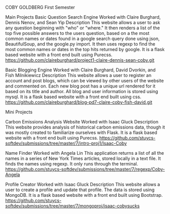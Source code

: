 COBY GOLDBERG
First Semester

Main Projects
Basic Question Search Engine
Worked with Claire Burghard, Dennis Nenov, and Sean Yip
Description
This website allows a user to ask any question beginning with "who" or "where." It then renders a list of the top five possible answers to the users question, based on a the most common names or dates found in a google search query done using json, BeautifulSoup, and the google.py import. It then uses regexp to find the most common names or dates in the top hits returned by google. It is a flask based website with a front end built using Purecss.
https://github.com/claireburghard/project1-claire-dennis-sean-coby.git

Basic Blogging Engine
Worked with Claire Burghard, David Dvorkin, and Fish Milnikiewicz
Description
This website allows a user to register an account and post blogs, which can be viewed by other users of the website and commented on. Each new blog post has a unique url rendered for it based on its title and author. All blog and user information is stored using mysql. It is a flask based website with a front end built using css.
https://github.com/claireburghard/blog-pd7-claire-coby-fish-david.git


Mini Projects

Carbon Emissions Analysis Website
Worked with Isaac Gluck
Description
This website provides analysis of historical carbon emissions data, though it was mostly created to familiarize ourselves with Flask. It is a flask based website with a front end built using Purecss.
https://github.com/stuycs-softdev/submissions/tree/master/7/intro-proj1/Isaac-Coby

Name Finder
Worked with Angela Lin
This application returns a list of all the names in a series of New York Times articles, stored locally in a text file. It finds the names using regexp. It only runs through the terminal.
https://github.com/stuycs-softdev/submissions/tree/master/7/regexp/Coby-Angela

Profile Creator
Worked with Isaac Gluck
Description
This website allows a user to create a profile and update that profile. The data is stored using MongoDB. It is a flask based website with a front end built using Bootstrap.
https://github.com/stuycs-softdev/submissions/tree/master/7/mongoproj/isaac-cobysucks
